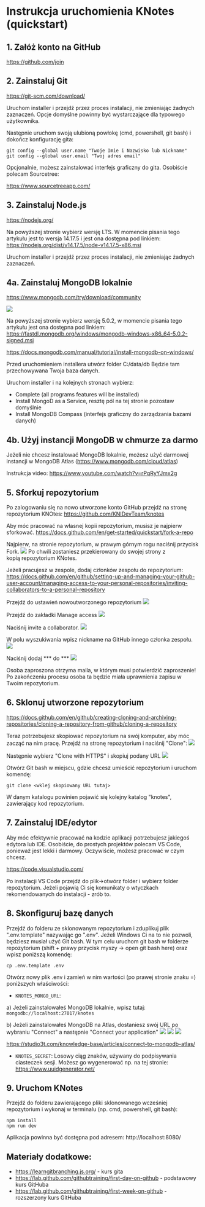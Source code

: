 # Instrukcja uruchomienia KNotes (quickstart)

## 1. Załóż konto na GitHub

https://github.com/join

## 2. Zainstaluj Git
https://git-scm.com/download/

Uruchom installer i przejdź przez proces instalacji, nie zmieniając żadnych zaznaczeń. Opcje domyślne powinny być wystarczające dla typowego użytkownika.

Następnie uruchom swoją ulubioną powłokę (cmd, powershell, git bash) i dokończ konfigurację gita:

```
git config --global user.name "Twoje Imie i Nazwisko lub Nickname"
git config --global user.email "Twoj adres email"
```

Opcjonalnie, możesz zainstalować interfejs graficzny do gita. Osobiście polecam Sourcetree:

https://www.sourcetreeapp.com/
    
## 3. Zainstaluj Node.js
https://nodejs.org/

Na powyższej stronie wybierz wersję LTS. W momencie pisania tego artykułu jest to wersja 14.17.5 i jest ona dostępna pod linkiem: https://nodejs.org/dist/v14.17.5/node-v14.17.5-x86.msi

Uruchom installer i przejdź przez proces instalacji, nie zmieniając żadnych zaznaczeń.
    
## 4a. Zainstaluj MongoDB lokalnie
https://www.mongodb.com/try/download/community

![](https://i.imgur.com/MfI10gP.png)

Na powyższej stronie wybierz wersję 5.0.2, w momencie pisania tego artykułu jest ona dostępna pod linkiem: https://fastdl.mongodb.org/windows/mongodb-windows-x86_64-5.0.2-signed.msi

https://docs.mongodb.com/manual/tutorial/install-mongodb-on-windows/

Przed uruchomieniem installera utwórz folder C:/data/db
Będzie tam przechowywana Twoja baza danych.

Uruchom installer i na kolejnych stronach wybierz:
- Complete (all programs features will be installed)
- Install MongoD as a Service, resztę pól na tej stronie pozostaw domyślnie
- Install MongoDB Compass (interfejs graficzny do zarządzania bazami danych)

## 4b. Użyj instancji MongoDB w chmurze za darmo
Jeżeli nie chcesz instalować MongoDB lokalnie, możesz użyć darmowej instancji w MongoDB Atlas (https://www.mongodb.com/cloud/atlas)

Instrukcja video: https://www.youtube.com/watch?v=rPqRyYJmx2g


## 5. Sforkuj repozytorium
Po zalogowaniu się na nowo utworzone konto GitHub przejdź na stronę repozytorium KNOtes:
https://github.com/KNIDevTeam/knotes

Aby móc pracować na własnej kopii repozytorium, musisz je najpierw sforkować.
https://docs.github.com/en/get-started/quickstart/fork-a-repo

Najpierw, na stronie repozytorium, w prawym górnym rogu naciśnij przycisk Fork.
![](https://i.imgur.com/pxEkJ7W.png)
Po chwili zostaniesz przekierowany do swojej strony z kopią repozytorium KNotes.

Jeżeli pracujesz w zespole, dodaj członków zespołu do repozytorium:
https://docs.github.com/en/github/setting-up-and-managing-your-github-user-account/managing-access-to-your-personal-repositories/inviting-collaborators-to-a-personal-repository

Przejdź do ustawień nowoutworzonego repozytorium
![](https://i.imgur.com/IhAaZaj.png)

Przejdź do zakładki Manage access
![](https://i.imgur.com/u0v9Bel.png)

Naciśnij invite a collaborator.
![](https://i.imgur.com/7Pg8og2.png)

W polu wyszukiwania wpisz nickname na GitHub innego członka zespołu.
![](https://i.imgur.com/QBMWNdH.png)

Naciśnij dodaj *** do ***
![](https://i.imgur.com/rbduaUg.png)

Osoba zaproszona otrzyma maila, w którym musi potwierdzić zaproszenie!
Po zakończeniu procesu osoba ta będzie miała uprawnienia zapisu w Twoim repozytorium.

## 6. Sklonuj utworzone repozytorium
https://docs.github.com/en/github/creating-cloning-and-archiving-repositories/cloning-a-repository-from-github/cloning-a-repository

Teraz potrzebujesz skopiować repozytorium na swój komputer, aby móc zacząć na nim pracę.
Przejdź na stronę repozytorium i naciśnij "Clone":
![](https://i.imgur.com/MgfX3U8.png)

Następnie wybierz "Clone with HTTPS" i skopiuj podany URL
![](https://i.imgur.com/3rlCW2J.png)

Otwórz Git bash w miejscu, gdzie chcesz umieścić repozytorium i uruchom komendę:

```
git clone <wklej skopiowany URL tutaj>
```

W danym katalogu powinien pojawić się kolejny katalog "knotes", zawierający kod repozytorium.
    
## 7. Zainstaluj IDE/edytor

Aby móc efektywnie pracować na kodzie aplikacji potrzebujesz jakiegoś edytora lub IDE. Osobiście, do prostych projektów polecam VS Code, ponieważ jest lekki i darmowy. Oczywiście, możesz pracować w czym chcesz.

https://code.visualstudio.com/

Po instalacji VS Code przejdź do plik->otwórz folder i wybierz folder repozytorium. Jeżeli pojawią Ci się komunikaty o wtyczkach rekomendowanych do instalacji - zrób to. 

## 8. Skonfiguruj bazę danych

Przejdź do folderu ze sklonowanym repozytorium i zduplikuj plik ".env.template" nazywając go ".env". Jeżeli Windows Ci na to nie pozwoli, będziesz musiał użyć Git bash. W tym celu uruchom git bash w folderze repozytorium (shift + prawy przycisk myszy -> open git bash here) oraz wpisz poniższą komendę:

```
cp .env.template .env
```

Otwórz nowy plik .env i zamień w nim wartości (po prawej stronie znaku =) poniższych właściwości:
- `KNOTES_MONGO_URL`:

a) Jeżeli zainstalowałeś MongoDB lokalnie, wpisz tutaj: `mongodb://localhost:27017/knotes`

b) Jeżeli zainstalowałeś MongoDB na Atlas, dostaniesz swój URL po wybraniu "Connect" a następnie "Connect your application"
![](https://i.imgur.com/BJKZo1c.png)
![](https://i.imgur.com/S0WjBBS.png)
![](https://i.imgur.com/aCzwrRT.png)

https://studio3t.com/knowledge-base/articles/connect-to-mongodb-atlas/

- `KNOTES_SECRET`:
Losowy ciąg znaków, używany do podpisywania ciasteczek sesji. Możesz go wygenerować np. na tej stronie: https://www.uuidgenerator.net/


## 9. Uruchom KNotes
Przejdź do folderu zawierającego pliki sklonowanego wcześniej repozytorium i wykonaj w terminalu (np. cmd, powershell, git bash):

```shell
npm install
npm run dev
```

Aplikacja powinna być dostępna pod adresem: http://localhost:8080/

## Materiały dodatkowe:
- https://learngitbranching.js.org/ - kurs gita
- https://lab.github.com/githubtraining/first-day-on-github - podstawowy kurs GitHuba
- https://lab.github.com/githubtraining/first-week-on-github - rozszerzony kurs GitHuba
